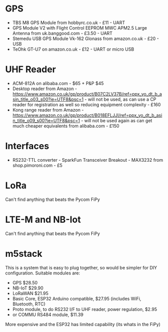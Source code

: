 # GPS
- TBS M8 GPS Module from hobbyrc.co.uk - £11 - UART
- GPS Module V2 with Flight Control EEPROM MWC APM2.5 Large Antenna from uk.banggood.com - £3.50 - UART
- Stemedu USB GPS Module Vk-162 Glonass from amazon.co.uk - £20 - USB
- TeOhk GT-U7 on amazon.co.uk - £12 - UART or micro USB

# UHF Reader
- ACM-812A on alibaba.com - $65 + P&P $45
- Desktop reader from Amazon - https://www.amazon.co.uk/gp/product/B07C2LV37B/ref=ppx_yo_dt_b_asin_title_o03_s00?ie=UTF8&psc=1 - will not be used, as can use a CP reader for registration as well so reducing equipment complexity - £160
- Kong range reader from Amazon - https://www.amazon.co.uk/gp/product/B018EFLJJI/ref=ppx_yo_dt_b_asin_title_o09_s00?ie=UTF8&psc=1 - will not be used again as can get much cheaper equivalents from alibaba.com - £150

# Interfaces
- RS232-TTL converter - SparkFun Transceiver Breakout - MAX3232 from shop.pimoroni.com - £5

# LoRa
Can't find anything that beats the Pycom FiPy

# LTE-M and NB-Iot
Can't find anything that beats the Pycom FiPy

# m5stack
This is a system that is easy to plug together, so would be simpler for DIY configuration. Suitable modules are:
- GPS $28.50
- NB-IoT $29.90
- LoRaWAN $21.95
- Basic Core, ESP32 Arduino compatible, $27.95 (includes WiFi, Bluetooth, RTC)
- Proto module, to do RS232 I/F to UHF reader, power regulation, $2.95
- or COMMU RS484 module, $11.39

More expensive and the ESP32 has limited capability (its whats in the FiPy)
